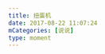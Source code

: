 ```yaml
---
title: 扭蛋机
date: 2017-08-22 11:07:24
mCategories: [说说]
type: moment
---
```


<div id="pics-20170822110724"></div>

<script src="/lib/moment/pics.js"></script>
<script>
var data = [
    {"link": "2017-08-20_122201.mov", "type": "video"},
    {"link": "2017-08-22_000009.jpeg", "type": "shuoshuo"}
];
picsRender(data, "pics-20170822110724");
</script>
